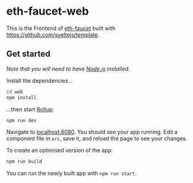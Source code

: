 # eth-faucet-web

This is the Frontend of [eth-faucet](https://github.com/scroll-dev/eth-faucet) built with https://github.com/sveltejs/template.

## Get started

*Note that you will need to have [Node.js](https://nodejs.org) installed.*

Install the dependencies...

```bash
cd web
npm install
```

...then start [Rollup](https://rollupjs.org):

```bash
npm run dev
```

Navigate to [localhost:8080](http://localhost:8080). You should see your app running. Edit a component file in `src`, save it, and reload the page to see your changes.

To create an optimised version of the app:

```bash
npm run build
```

You can run the newly built app with `npm run start`. 
